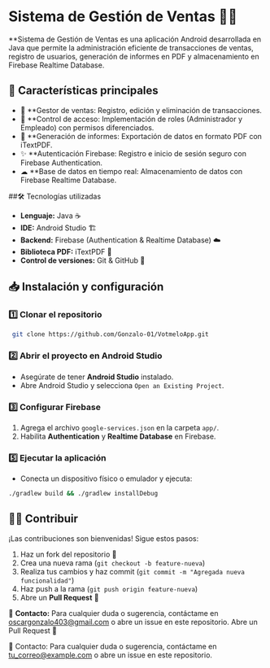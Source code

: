 # Sistema de Gestión de Ventas 💼📅

**Sistema de Gestión de Ventas es una aplicación Android desarrollada en Java que permite la administración eficiente de transacciones de ventas, registro de usuarios, generación de informes en PDF y almacenamiento en Firebase Realtime Database.

## 🚀 Características principales

- 💼 **Gestor de ventas: Registro, edición y eliminación de transacciones.
- 🔑 **Control de acceso: Implementación de roles (Administrador y Empleado) con permisos diferenciados.
- 📅 **Generación de informes: Exportación de datos en formato PDF con iTextPDF.
- ✨ **Autenticación Firebase: Registro e inicio de sesión seguro con Firebase Authentication.
- ☁ **Base de datos en tiempo real: Almacenamiento de datos con Firebase Realtime Database.


##🛠️ Tecnologías utilizadas

- **Lenguaje:** Java ☕
- **IDE:** Android Studio 🏗️
- **Backend:** Firebase (Authentication & Realtime Database) ☁️
- **Biblioteca PDF:** iTextPDF 📅
- **Control de versiones:** Git & GitHub 🔗

## 📥 Instalación y configuración

### 1️⃣ Clonar el repositorio
```bash
 git clone https://github.com/Gonzalo-01/VotmeloApp.git
```

### 2️⃣ Abrir el proyecto en Android Studio
- Asegúrate de tener **Android Studio** instalado.
- Abre Android Studio y selecciona `Open an Existing Project`.

### 3️⃣ Configurar Firebase
1. Agrega el archivo `google-services.json` en la carpeta `app/`.
2. Habilita **Authentication** y **Realtime Database** en Firebase.

### 5️⃣ Ejecutar la aplicación
- Conecta un dispositivo físico o emulador y ejecuta:
```bash
./gradlew build && ./gradlew installDebug
```

## 👨‍💻 Contribuir
¡Las contribuciones son bienvenidas! Sigue estos pasos:
1. Haz un fork del repositorio 🍴
2. Crea una nueva rama (`git checkout -b feature-nueva`)
3. Realiza tus cambios y haz commit (`git commit -m "Agregada nueva funcionalidad"`)
4. Haz push a la rama (`git push origin feature-nueva`)
5. Abre un **Pull Request** 🚀


📧 **Contacto:** Para cualquier duda o sugerencia, contáctame en oscargonzalo403@gmail.com o abre un issue en este repositorio.
Abre un Pull Request 🚀

📧 Contacto: Para cualquier duda o sugerencia, contáctame en tu_correo@example.com o abre un issue en este repositorio.

